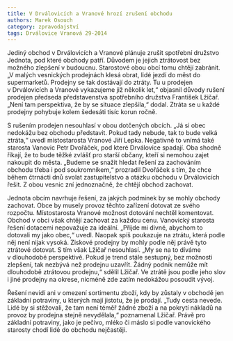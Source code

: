 ```yaml
---
title: V Drválovicích a Vranové hrozí zrušení obchodu 
authors: Marek Osouch
category: zpravodajství
tags: Drválovice Vranová 29-2014
---
```


Jediný obchod v Drválovicích a Vranové plánuje zrušit spotřební družstvo Jednota, pod které obchody patří. Důvodem je jejich ztrátovost bez možného zlepšení v budoucnu. Starostové obou obcí tomu chtějí zabránit. „V malých vesnických prodejnách klesá obrat, lidé jezdí do měst do supermarketů. Prodejny se tak dostávají do ztráty. Tu u prodejen v Drválovicích a Vranové vykazujeme již několik let,“ objasnil důvody rušení prodejen předseda představenstva spotřebního družstva František Lžičař. „Není tam perspektiva, že by se situace zlepšila,“ dodal. Ztráta se u každé prodejny pohybuje kolem šedesáti tisíc korun ročně.

S rušením prodejen nesouhlasí v obou dotčených obcích. „Já si obec nedokážu bez obchodu představit. Pokud tady nebude, tak to bude velká ztráta,“ uvedl místostarosta Vranové Jiří Lepka. Negativně to vnímá také starosta Vanovic Petr Dvořáček, pod které Drválovice spadají. Oba shodně říkají, že to bude těžké zvlášť pro starší občany, kteří si nemohou zajet nakoupit do města. „Budeme se snažit hledat řešení za zachováním obchodu třeba i pod soukromníkem,“ prozradil Dvořáček s tím, že chce během čtrnácti dnů svolat zastupitelstvo a otázku obchodu v Drválovicích řešit. Z obou vesnic zní jednoznačně, že chtějí obchod zachovat.

Jednota obcím navrhuje řešení, za jakých podmínek by se mohly obchody zachovat. Obce by musely provoz těchto zařízení dotovat ze svého rozpočtu. Místostarosta Vranové možnost dotování nechtěl komentovat. Obchod v obci však chtějí zachovat za každou cenu. Vanovický starosta řešení dotacemi nepovažuje za ideální. „Přijde mi divné, abychom to dotovali my jako obec,“ uvedl. Naopak spíš poukazuje na ztrátu, která podle něj není nijak vysoká. Ziskové prodejny by mohly podle něj právě tyto ztrátové dotovat. S tím však Lžičař nesouhlasí. „My se na to díváme v dlouhodobé perspektivě. Pokud je trend stále sestupný, bez možnosti zlepšení, tak nezbývá než prodejnu uzavřít. Žádný podnik nemůže mít dlouhodobě ztrátovou prodejnu,“ sdělil Lžičař. Ve ztrátě jsou podle jeho slov i jiné prodejny na okrese, nicméně zde zatím nedokážou posoudit vývoj.

Řešení nevidí ani v omezení sortimentu zboží, kdy by zůstaly v obchodě jen základní potraviny, u kterých mají jistotu, že je prodají. „Tudy cesta nevede. Lidé by si stěžovali, že tam není téměř žádné zboží a na pokrytí nákladů na provoz by prodejna stejně nevydělala,“ poznamenal Lžičař. Právě pro základní potraviny, jako je pečivo, mléko či máslo si podle vanovického starosty chodí lidé do obchodu nejčastěji.